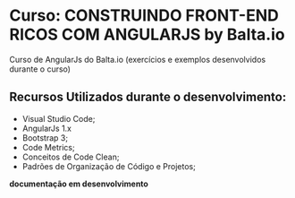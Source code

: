 # Curso: CONSTRUINDO FRONT-END RICOS COM ANGULARJS by Balta.io

Curso de AngularJs do Balta.io (exercícios e exemplos desenvolvidos durante o curso)

## Recursos Utilizados durante o desenvolvimento:

- Visual Studio Code;
- AngularJs 1.x
- Bootstrap 3;
- Code Metrics;
- Conceitos de Code Clean;
- Padrões de Organização de Código e Projetos;

**documentação em desenvolvimento**



